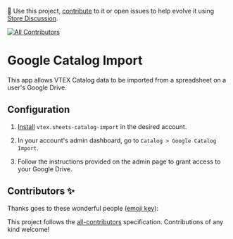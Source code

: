 📢 Use this project, [contribute](https://github.com/vtex-apps/google-drive-import) to it or open issues to help evolve it using [Store Discussion](https://github.com/vtex-apps/store-discussion).

<!-- ALL-CONTRIBUTORS-BADGE:START - Do not remove or modify this section -->

[![All Contributors](https://img.shields.io/badge/all_contributors-0-orange.svg?style=flat-square)](#contributors-)

<!-- ALL-CONTRIBUTORS-BADGE:END -->

# Google Catalog Import

This app allows VTEX Catalog data to be imported from a spreadsheet on a user's Google Drive.

## Configuration

1. [Install](https://vtex.io/docs/recipes/store/installing-an-app) `vtex.sheets-catalog-import` in the desired account.

2. In your account's admin dashboard, go to `Catalog > Google Catalog Import`.

3. Follow the instructions provided on the admin page to grant access to your Google Drive.

## Contributors ✨

Thanks goes to these wonderful people ([emoji key](https://allcontributors.org/docs/en/emoji-key)):

<!-- ALL-CONTRIBUTORS-LIST:START - Do not remove or modify this section -->
<!-- prettier-ignore-start -->
<!-- markdownlint-disable -->
<!-- markdownlint-enable -->
<!-- prettier-ignore-end -->

<!-- ALL-CONTRIBUTORS-LIST:END -->

This project follows the [all-contributors](https://github.com/all-contributors/all-contributors) specification. Contributions of any kind welcome!

